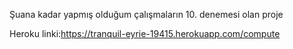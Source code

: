 Şuana kadar yapmış olduğum çalışmaların 10. denemesi olan proje

Heroku linki:https://tranquil-eyrie-19415.herokuapp.com/compute

